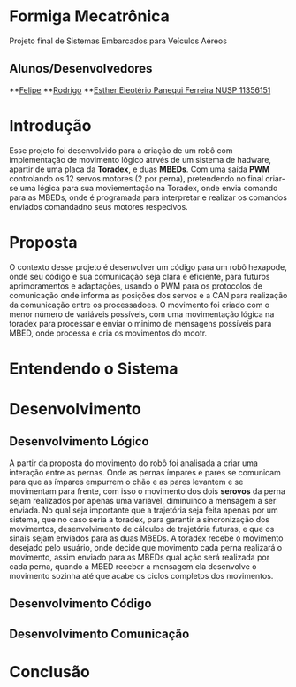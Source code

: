 # Formiga Mecatrônica
Projeto final de Sistemas Embarcados para Veículos Aéreos 

## Alunos/Desenvolvedores
**[Felipe](#Alunos/Desenvolvedores)
**[Rodrigo](#Alunos/Desenvolvedores)
**[Esther Eleotério Panequi Ferreira NUSP 11356151](https://github.com/theursaparda)

# Introdução
Esse projeto foi desenvolvido para a criação de um robô com implementação de movimento lógico atrvés de um sistema de hadware, apartir de uma placa da **Toradex**, e duas **MBEDs**. Com uma saída **PWM** controlando os 12 servos motores (2 por perna), pretendendo no final criar-se uma lógica para sua moviementação na Toradex, onde envia comando para as MBEDs, onde é programada para interpretar e realizar os comandos enviados comandadno seus motores respecivos.

# Proposta
O contexto desse projeto é desenvolver um código para um robô hexapode, onde seu código e sua comunicação seja clara e eficiente, para futuros aprimoramentos e adaptações, usando o PWM para os protocolos de comunicação onde informa as posições dos servos e a CAN para realização da comunicação entre os processadoes. O movimento foi criado com o menor número de variáveis possíveis, com uma movimentação lógica na toradex para processar e enviar o minimo de mensagens possíveis para MBED, onde processa e cria os movimentos do mootr.

# Entendendo o Sistema
# Desenvolvimento
## Desenvolvimento Lógico
A partir da proposta do movimento do robô foi analisada a criar uma interação entre as pernas. Onde as pernas ímpares e pares se comunicam para que as ímpares empurrem o chão e as pares levantem e se movimentam para frente, com isso o movimento dos dois **serovos** da perna sejam realizados por apenas uma variável, diminuindo a mensagem a ser enviada. No qual seja importante que a trajetória seja feita apenas por um sistema, que no caso seria a toradex, para garantir a sincronização dos movimentos, desenvolvimento de cálculos de trajetória futuras, e que os sinais sejam enviados para as duas MBEDs.
A toradex recebe o movimento desejado pelo usuário, onde decide que movimento cada perna realizará o movimento, assim enviado para as MBEDs qual ação será realizada por cada perna, quando a MBED receber a mensagem ela desenvolve o movimento sozinha até que acabe os ciclos completos dos movimentos.

## Desenvolvimento Código

## Desenvolvimento Comunicação



# Conclusão
